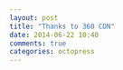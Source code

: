 ```yaml
---
layout: post
title: "Thanks to 360 CDN"
date: 2014-06-22 10:40
comments: true
categories: octopress
---
```

